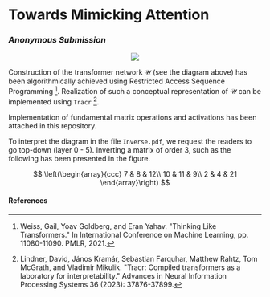 # Towards Mimicking Attention

### _Anonymous Submission_
<p align="center">
<img src="https://github.com/user-attachments/assets/1ed3d235-7528-4f08-98e2-7a248f89bf77" />
</p>

Construction of the transformer network $\mathcal{U}$ (see the diagram above) has been algorithmically achieved using Restricted Access Sequence Programming [^1]. Realization of such a conceptual representation of $\mathcal{U}$ can be implemented using `Tracr` [^2].

Implementation of fundamental matrix operations and activations has been attached in this repository.

To interpret the diagram in the file `Inverse.pdf`, we request the readers to go top-down (layer 0 - 5). Inverting a matrix of order $3$, such as the following has been presented in the figure.

$$
\left(\begin{array}{ccc} 
7 & 8 & 12\\
10 & 11 & 9\\
2 & 4 & 21
\end{array}\right)
$$ 


#### References
[^1]: Weiss, Gail, Yoav Goldberg, and Eran Yahav. "Thinking Like Transformers." In International Conference on Machine Learning, pp. 11080-11090. PMLR, 2021.
[^2]: Lindner, David, János Kramár, Sebastian Farquhar, Matthew Rahtz, Tom McGrath, and Vladimir Mikulik. "Tracr: Compiled transformers as a laboratory for interpretability." Advances in Neural Information Processing Systems 36 (2023): 37876-37899.
